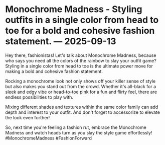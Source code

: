 # Monochrome Madness - Styling outfits in a single color from head to toe for a bold and cohesive fashion statement. — 2025-09-13

Hey there, fashionistas! Let's talk about Monochrome Madness, because who says you need all the colors of the rainbow to slay your outfit game? Styling in a single color from head to toe is the ultimate power move for making a bold and cohesive fashion statement. 

Rocking a monochrome look not only shows off your killer sense of style but also makes you stand out from the crowd. Whether it's all-black for a sleek and edgy vibe or head-to-toe pink for a fun and flirty feel, there are endless possibilities to play with.

Mixing different shades and textures within the same color family can add depth and interest to your outfit. And don't forget to accessorize to elevate the look even further!

So, next time you're feeling a fashion rut, embrace the Monochrome Madness and watch heads turn as you slay the style game effortlessly! #MonochromeMadness #FashionForward